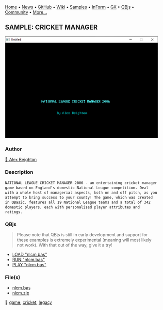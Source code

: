 [Home](https://qb64.com) • [News](../../news.md) • [GitHub](https://github.com/QB64Official/qb64) • [Wiki](https://github.com/QB64Official/qb64/wiki) • [Samples](../../samples.md) • [InForm](../../inform.md) • [GX](../../gx.md) • [QBjs](../../qbjs.md) • [Community](../../community.md) • [More...](../../more.md)

## SAMPLE: CRICKET MANAGER

![screenshot.png](img/screenshot.png)

### Author

[🐝 Alex Beighton](../alex-beighton.md) 

### Description

```text
NATIONAL LEAGUE CRICKET MANAGER 2006 - an entertaining cricket manager game based on England's domestic National League competition. Deal with a whole host of managerial aspects, both on and off pitch, as you attempt to bring success to your county! The game, which was created in QBasic, features all 19 National League teams and a total of 342 domestic players, each with personalised player attributes and ratings.
```

### QBjs

> Please note that QBjs is still in early development and support for these examples is extremely experimental (meaning will most likely not work). With that out of the way, give it a try!

* [LOAD "nlcm.bas"](https://v6p9d9t4.ssl.hwcdn.net/html/5963335/index.html?src=https://qb64.com/samples/cricket-manager/src/nlcm.bas)
* [RUN "nlcm.bas"](https://v6p9d9t4.ssl.hwcdn.net/html/5963335/index.html?mode=auto&src=https://qb64.com/samples/cricket-manager/src/nlcm.bas)
* [PLAY "nlcm.bas"](https://v6p9d9t4.ssl.hwcdn.net/html/5963335/index.html?mode=play&src=https://qb64.com/samples/cricket-manager/src/nlcm.bas)

### File(s)

* [nlcm.bas](src/nlcm.bas)
* [nlcm.zip](src/nlcm.zip)

🔗 [game](../game.md), [cricket](../cricket.md), [legacy](../legacy.md)
